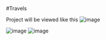 #Travels

Project will be viewed like this
![image](https://user-images.githubusercontent.com/49776470/122534908-a2a2e180-d040-11eb-94bd-ce3d9050e43c.png)

![image](https://user-images.githubusercontent.com/49776470/122535002-bea68300-d040-11eb-8dd9-1bc6be0a06a6.png)
![image](https://user-images.githubusercontent.com/49776470/122535067-d0882600-d040-11eb-8bc0-a6e905f77130.png)
